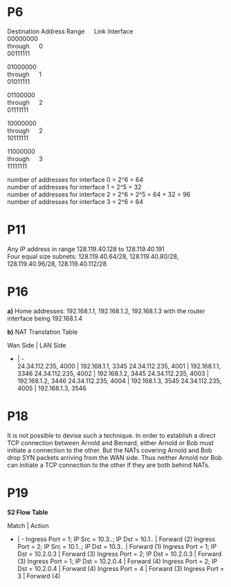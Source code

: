 # P6
Destination Address Range  	 	&emsp; 	 	Link Interface  
00000000  
through  	 	 	 	&emsp; 	 	 	 	  0  
00111111  

01000000  
through 	 	 	 	&emsp; 	 	 	 	  1  
01011111  

01100000  
through 	 	 	 	&emsp; 	 	 	 	  2  
01111111  

10000000  
through 	 	 	 	&emsp; 	 	 	 	  2  
10111111  

11000000  
through 	 	 	 &emsp;	 	 	 	 	  3  
11111111  

number of addresses for interface 0 = 2^6 = 64  
number of addresses for interface 1 = 2^5 = 32  
number of addresses for interface 2 = 2^6 + 2^5 = 64 + 32 = 96  
number of addresses for interface 3 = 2^6 = 64  

# P11 
Any IP address in range 128.119.40.128 to 128.119.40.191  
Four equal size subnets: 128.119.40.64/28, 128.119.40.80/28, 128.119.40.96/28, 128.119.40.112/28  
# P16
**a)** Home addresses: 192.168.1.1, 192.168.1.2, 192.168.1.3 with the router interface being 192.168.1.4    

**b)** NAT Translation Table

Wan Side | LAN Side  
- | -  
24.34.112.235, 4000 | 192.168.1.1, 3345 
24.34.112.235, 4001 | 192.168.1.1, 3346 
24.34.112.235, 4002 | 192.168.1.2, 3445 
24.34.112.235, 4003 | 192.168.1.2, 3446 
24.34.112.235, 4004 | 192.168.1.3, 3545 
24.34.112.235, 4005 | 192.168.1.3, 3546 
# P18
It is not possible to devise such a technique. In order to establish a direct TCP connection between Arnold and Bernard, either Arnold or Bob must initiate a connection to the other. But the NATs covering Arnold and Bob drop SYN packets arriving from the WAN side. Thus neither Arnold nor Bob can initiate a TCP connection to the other if they are both behind NATs. 
# P19
**S2 Flow Table**

Match | Action
- | -
Ingress  Port = 1; IP Src = 10.3.*.*; IP Dst = 10.1.*.*  | Forward (2) 
Ingress  Port = 2; IP Src = 10.1.*.*; IP Dst = 10.3.*.*  | Forward (1) 
Ingress Port = 1; IP Dst = 10.2.0.3 | Forward (3) 
Ingress Port = 2; IP Dst = 10.2.0.3 | Forward (3) 
Ingress Port = 1; IP Dst = 10.2.0.4 | Forward (4) 
Ingress Port = 2; IP Dst = 10.2.0.4 | Forward (4)
Ingress Port = 4 | Forward (3) 
Ingress Port = 3 | Forward (4) 

